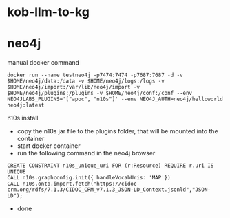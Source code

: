 # kob-llm-to-kg

# neo4j 

manual docker command
``` cli
docker run --name testneo4j -p7474:7474 -p7687:7687 -d -v $HOME/neo4j/data:/data -v $HOME/neo4j/logs:/logs -v $HOME/neo4j/import:/var/lib/neo4j/import -v $HOME/neo4j/plugins:/plugins -v $HOME/neo4j/conf:/conf --env NEO4JLABS_PLUGINS='["apoc", "n10s"]' --env NEO4J_AUTH=neo4j/helloworld neo4j:latest
```
n10s install
- copy the n10s jar file to the plugins folder, that will be mounted into the container
- start docker container
- run the following command in the neo4j browser
``` cypher
CREATE CONSTRAINT n10s_unique_uri FOR (r:Resource) REQUIRE r.uri IS UNIQUE
CALL n10s.graphconfig.init({ handleVocabUris: 'MAP'})
CALL n10s.onto.import.fetch("https://cidoc-crm.org/rdfs/7.1.3/CIDOC_CRM_v7.1.3_JSON-LD_Context.jsonld","JSON-LD");
```
- done